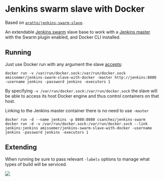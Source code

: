 # Jenkins swarm slave with Docker

Based on [`aratto/jenkins-swarm-slave`](https://hub.docker.com/r/aratto/jenkins-swarm-slave/).

An extendable [Jenkins swarm](https://wiki.jenkins-ci.org/display/JENKINS/Swarm+Plugin)
slave base to work with a [Jenkins master](https://hub.docker.com/r/amissemer/git-sync-jenkins/) with the Swarm plugin enabled, and Docker CLI installed.

## Running

Just use Docker run with any argument the slave
[accepts](https://wiki.jenkins-ci.org/display/JENKINS/Swarm+Plugin#SwarmPlugin-AvailableOptions):

    docker run -v /var/run/docker.sock:/var/run/docker.sock amissemer/jenkins-swarm-slave-with-docker -master http://jenkins:8080 -username jenkins -password jenkins -executors 1

By specifying `-v /var/run/docker.sock:/var/run/docker.sock` the slave will be able to access its host Docker engine and thus control containers on that host.

Linking to the Jenkins master container there is no need to use `-master`

    docker run -d --name jenkins -p 8080:8080 csanchez/jenkins-swarm
    docker run -d -v /var/run/docker.sock:/var/run/docker.sock --link jenkins:jenkins amissemer/jenkins-swarm-slave-with-docker -username jenkins -password jenkins -executors 1

## Extending

When running be sure to pass relevant `-labels` options to manage what types of
build will be serviced.

[![](https://images.microbadger.com/badges/image/amissemer/jenkins-swarm-slave-with-docker.svg)](https://microbadger.com/images/amissemer/jenkins-swarm-slave-with-docker "Get your own image badge on microbadger.com")